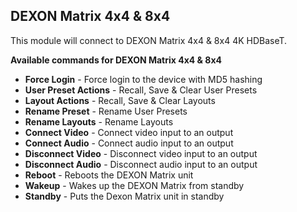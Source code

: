 ## DEXON Matrix 4x4 & 8x4

This module will connect to DEXON Matrix 4x4 & 8x4 4K HDBaseT.

**Available commands for DEXON Matrix 4x4 & 8x4**

* **Force Login** - Force login to the device with MD5 hashing
* **User Preset Actions** - Recall, Save & Clear User Presets
* **Layout Actions** - Recall, Save & Clear Layouts
* **Rename Preset** - Rename User Presets
* **Rename Layouts** - Rename Layouts
* **Connect Video** - Connect video input to an output
* **Connect Audio** - Connect audio input to an output
* **Disconnect Video** - Disconnect video input to an output
* **Disconnect Audio** - Disconnect audio input to an output
* **Reboot** - Reboots the DEXON Matrix unit
* **Wakeup** - Wakes up the DEXON Matrix from standby
* **Standby** - Puts the Dexon Matrix unit in standby
